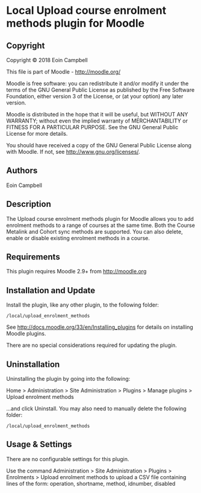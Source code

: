 Local Upload course enrolment methods plugin for Moodle
=======================================================

Copyright
---------
Copyright © 2018 Eoin Campbell

This file is part of Moodle - http://moodle.org/

Moodle is free software: you can redistribute it and/or modify
it under the terms of the GNU General Public License as published by
the Free Software Foundation, either version 3 of the License, or
(at your option) any later version.

Moodle is distributed in the hope that it will be useful,
but WITHOUT ANY WARRANTY; without even the implied warranty of
MERCHANTABILITY or FITNESS FOR A PARTICULAR PURPOSE.  See the
GNU General Public License for more details.

You should have received a copy of the GNU General Public License
along with Moodle.  If not, see <http://www.gnu.org/licenses/>.

Authors
-------
Eoin Campbell

Description
-----------
The Upload course enrolment methods plugin for Moodle allows you to add 
enrolment methods to a range of courses at the same time. Both the Course Metalink
and Cohort sync methods are supported. You can also delete, enable or disable 
existing enrolment methods in a course.

Requirements
------------
This plugin requires Moodle 2.9+ from http://moodle.org


Installation and Update
-----------------------
Install the plugin, like any other plugin, to the following folder:

    /local/upload_enrolment_methods

See http://docs.moodle.org/33/en/Installing_plugins for details on installing Moodle plugins.

There are no special considerations required for updating the plugin.

Uninstallation
--------------
Uninstalling the plugin by going into the following:

Home > Administration > Site Administration > Plugins > Manage plugins > Upload enrolment methods

...and click Uninstall. You may also need to manually delete the following folder:

    /local/upload_enrolment_methods

Usage & Settings
----------------
There are no configurable settings for this plugin.

Use the command Administration > Site Administration > Plugins > Enrolments > Upload enrolment methods to upload 
a CSV file containing lines of the form:
operation, shortname, method, idnumber, disabled